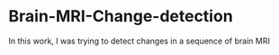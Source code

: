 # Brain-MRI-Change-detection
In this work, I was trying to detect changes in a sequence of brain MRI
